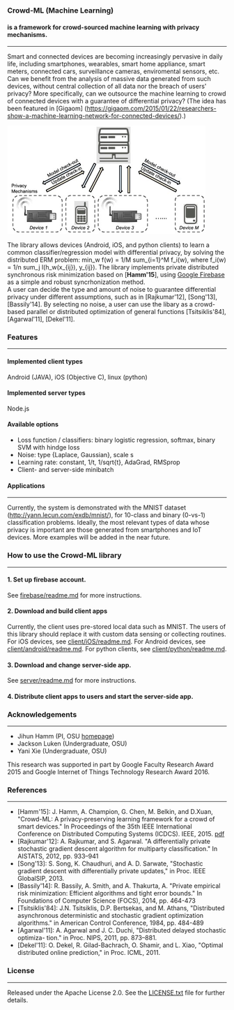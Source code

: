 ### Crowd-ML (Machine Learning)
#### is a framework for crowd-sourced machine learning with privacy mechanisms.
---
Smart and connected devices are becoming increasingly pervasive in daily life,
including smartphones, wearables, smart home appliance, smart meters, connected cars, surveillance cameras, 
enviromental sensors, etc. 
Can we benefit from the analysis of massive data generated from such devices, without central collection of all data nor the breach of users' privacy?
More specifically, can we outsource the machine learning to crowd of connected devices with a guarantee of differential privacy? 
(The idea has been featured in [Gigaom] (https://gigaom.com/2015/01/22/researchers-show-a-machine-learning-network-for-connected-devices/).) 


![Crowd-ML concept figure](schematic1-5.jpg "Crowd-ML concept")

The library allows devices (Android, iOS, and python clients) to learn a common classifier/regression model with differential privacy, by solving the distributed ERM problem: min_w f(w) = 1/M sum_{i=1}^M f_i(w), where f_i(w) = 1/n sum_j l(h_w(x_{ij}), y_{ij}).
The library implements private distributed synchronous risk minimization based on [**Hamm'15**], using [Google Firebase](https://firebase.google.com/) as a simple and robust syncrhonization method.  
A user can decide the type and amount of noise to guarantee differential privacy under different assumptions, 
such as in [Rajkumar'12], [Song'13], [Bassily'14]. 
By selecting no noise, a user can use the libary as a crowd-based parallel or distributed optimization of general functions [Tsitsiklis'84], [Agarwal'11], [Dekel'11]. 



### Features
---
#### Implemented client types
Android (JAVA), iOS (Objective C), linux (python)

#### Implemented server types
Node.js

#### Available options

* Loss function / classifiers: binary logistic regression, softmax, binary SVM with hindge loss 
* Noise:  type {Laplace, Gaussian}, scale s
* Learning rate: constant, 1/t, 1/sqrt{t}, AdaGrad, RMSprop
* Client- and server-side minibatch

#### Applications
---
Currently, the system is demonstrated with the MNIST dataset (http://yann.lecun.com/exdb/mnist/),
for 10-class and binary (0-vs-1) classification problems. 
Ideally, the most relevant types of data whose privacy is important are those generated
from smartphones and IoT devices. More examples will be added in the near future. 


### How to use the Crowd-ML library
---
#### 1. Set up firebase account.
See [firebase/readme.md](firebase/readme.md) for more instructions.
#### 2. Download and build client apps
Currently, the client uses pre-stored local data such as MNIST.
The users of this library should replace it with custom data sensing or collecting routines.
For iOS devices, see [client/iOS/readme.md](client/iOS/readme.md).
For Android devices, see [client/android/readme.md](client/android/readme.md).
For python clients, see [client/python/readme.md](client/python/readme.md).
#### 3. Download and change server-side app.
See [server/readme.md](server/readme.md) for more instructions.
#### 4. Distribute client apps to users and start the server-side app.


### Acknowledgements
---
* Jihun Hamm (PI, OSU [homepage](https://web.cse.ohio-state.edu/~hammj/))
* Jackson Luken (Undergraduate, OSU)
* Yani Xie (Undergraduate, OSU)
  
This research was supported in part by Google Faculty Research Award 2015 and Google Internet of Things Technology Research Award 2016. 


### References
---
* [Hamm'15]: J. Hamm, A. Champion, G. Chen, M. Belkin, and D.Xuan, 
"Crowd-ML: A privacy-preserving learning framework for a crowd of smart devices." In Proceedings of the 35th IEEE
International Conference on Distributed Computing Systems (ICDCS). IEEE, 2015. [pdf](docs/icdcs15_jh_final.pdf)
* [Rajkumar'12]: A. Rajkumar, and S. Agarwal. "A differentially private stochastic
gradient descent algorithm for multiparty classification." In AISTATS, 2012, pp. 933–941
* [Song'13]: S. Song, K. Chaudhuri, and A. D. Sarwate, "Stochastic gradient descent with differentially private updates," in Proc. IEEE GlobalSIP, 2013.
* [Bassily'14]: R. Bassily, A. Smith, and A. Thakurta, A. "Private empirical risk minimization: Efficient algorithms and tight error bounds." In Foundations of Computer Science (FOCS), 2014, pp. 464-473
* [Tsitsiklis'84]: J.N. Tsitsiklis, D.P. Bertsekas, and M. Athans, "Distributed asynchronous deterministic and stochastic gradient optimization algorithms." in American Control Conference, 1984, pp. 484-489 
* [Agarwal'11]: A. Agarwal and J. C. Duchi, "Distributed delayed stochastic optimiza-
tion." in Proc. NIPS, 2011, pp. 873–881.
* [Dekel'11]: O. Dekel, R. Gilad-Bachrach, O. Shamir, and L. Xiao, "Optimal distributed online prediction," in Proc. ICML, 2011.


### License
---
Released under the Apache License 2.0.  See the [LICENSE.txt](LICENSE.txt) file for further details.

